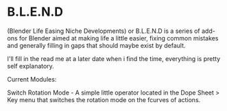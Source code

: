 # B.L.E.N.D
(Blender Life Easing Niche Developments) or B.L.E.N.D is a series of add-ons for Blender aimed at making life a little easier, fixing common mistakes and generally filling in gaps that should maybe exist by default.

I'll fill in the read me at a later date when i find the time, everything is pretty self explanatory.

Current Modules:

Switch Rotation Mode - A simple little operator located in the Dope Sheet > Key menu that switches the rotation mode on the fcurves of actions.
